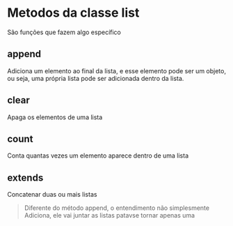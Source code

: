 # **Metodos da classe list**

São funções que fazem algo específico

## append

Adiciona um elemento ao final da lista, e esse elemento pode ser um objeto, ou seja, uma própria lista pode ser adicionada dentro da lista.

## clear

Apaga os elementos de uma lista

## count

Conta quantas vezes um elemento aparece dentro de uma lista

## extends

Concatenar duas ou mais listas

> Diferente do método append, o entendimento não simplesmente Adiciona, ele vai juntar as listas patavse tornar apenas uma
